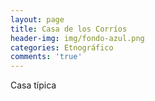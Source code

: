 ```yaml
---
layout: page
title: Casa de los Corríos
header-img: img/fondo-azul.png
categories: Etnográfico
comments: 'true'
---
```



Casa típica

<div class="photos">
</div>
